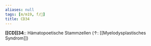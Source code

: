```yaml
---
aliases: null
tags: [m/m19, f/🦀]
title: CD34
---
```

**[[CD]]34**:: Hämatopoetische Stammzellen (↑: [[Myelodysplastisches Syndrom]])